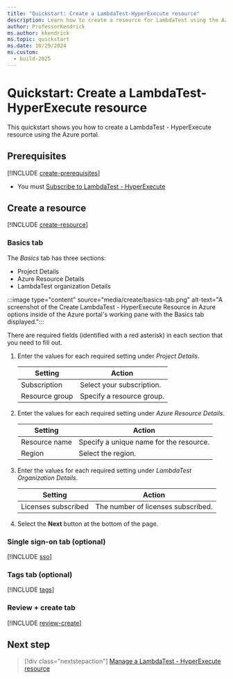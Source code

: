 ```yaml
---
title: "Quickstart: Create a LambdaTest-HyperExecute resource"
description: Learn how to create a resource for LambdaTest using the Azure portal.
author: ProfessorKendrick
ms.author: kkendrick
ms.topic: quickstart
ms.date: 10/29/2024
ms.custom:
  - build-2025
---
```

# Quickstart: Create a LambdaTest-HyperExecute resource 

This quickstart shows you how to create a LambdaTest - HyperExecute resource using the Azure portal.

## Prerequisites

[!INCLUDE [create-prerequisites](../includes/create-prerequisites.md)]
- You must [Subscribe to LambdaTest - HyperExecute](overview.md#subscribe-to-lambdatest---hyperexecute)

## Create a resource

[!INCLUDE [create-resource](../includes/create-resource.md)]

### Basics tab

The *Basics* tab has three sections:

- Project Details
- Azure Resource Details
- LambdaTest organization Details

:::image type="content" source="media/create/basics-tab.png" alt-text="A screenshot of the Create LambdaTest - HyperExecute Resource in Azure options inside of the Azure portal's working pane with the Basics tab displayed.":::

There are required fields (identified with a red asterisk) in each section that you need to fill out.

1. Enter the values for each required setting under *Project Details*.

    | Setting           | Action                                     |
    |-------------------|--------------------------------------------|
    | Subscription      | Select your subscription.                  |
    | Resource group    | Specify a resource group.                  |

1. Enter the values for each required setting under *Azure Resource Details*.

    | Setting           | Action                                     |
    |-------------------|--------------------------------------------|
    | Resource name     | Specify a unique name for the resource.    |
    | Region            | Select the region.                         |

1. Enter the values for each required setting under *LambdaTest Organization Details*.

    | Setting           | Action                                     |
    |-------------------|--------------------------------------------|
    |Licenses subscribed|The number of licenses subscribed.          |

1. Select the **Next** button at the bottom of the page.

### Single sign-on tab (optional)

[!INCLUDE [sso](../includes/sso.md)]

### Tags tab (optional)

[!INCLUDE [tags](../includes/tags.md)]

### Review + create tab

[!INCLUDE [review-create](../includes/review-create.md)]

## Next step

> [!div class="nextstepaction"]
> [Manage a LambdaTest - HyperExecute resource](manage.md)